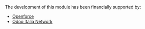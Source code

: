 The development of this module has been financially supported by:

- [Openforce](https://openforce.it/)
- [Odoo Italia Network](https://odoo-italia.net/)
